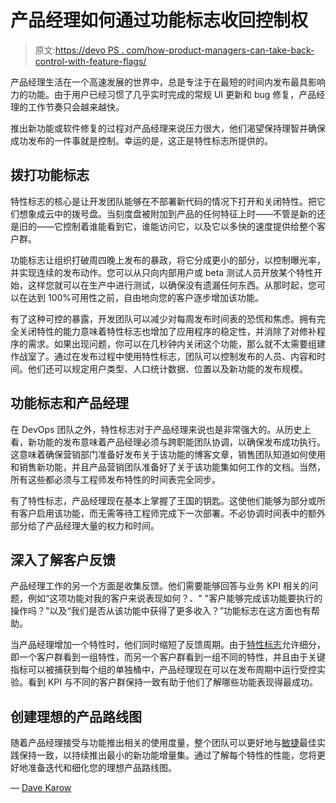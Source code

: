 # 产品经理如何通过功能标志收回控制权

> 原文:[https://devo PS . com/how-product-managers-can-take-back-control-with-feature-flags/](https://devops.com/how-product-managers-can-take-back-control-with-feature-flags/)

产品经理生活在一个高速发展的世界中，总是专注于在最短的时间内发布最具影响力的功能。由于用户已经习惯了几乎实时完成的常规 UI 更新和 bug 修复，产品经理的工作节奏只会越来越快。

推出新功能或软件修复的过程对产品经理来说压力很大，他们渴望保持理智并确保成功发布的一件事就是控制。幸运的是，这正是特性标志所提供的。

## 拨打功能标志

特性标志的核心是让开发团队能够在不部署新代码的情况下打开和关闭特性。把它们想象成云中的拨号盘。当刻度盘被附加到产品的任何特征上时——不管是新的还是旧的——它控制着谁能看到它，谁能访问它，以及它以多快的速度提供给整个客户群。

功能标志让组织打破周四晚上发布的暴政，将它分成更小的部分，以控制曝光率，并实现连续的发布动作。您可以从只向内部用户或 beta 测试人员开放某个特性开始，这样您就可以在生产中进行测试，以确保没有遗漏任何东西。从那时起，您可以在达到 100%可用性之前，自由地向您的客户逐步增加该功能。

有了这种可控的暴露，开发团队可以减少对每周发布时间表的恐慌和焦虑。拥有完全关闭特性的能力意味着特性标志也增加了应用程序的稳定性，并消除了对修补程序的需求。如果出现问题，你可以在几秒钟内关闭这个功能，那么就不太需要组建作战室了。通过在发布过程中使用特性标志，团队可以控制发布的人员、内容和时间。他们还可以规定用户类型、人口统计数据、位置以及新功能的发布规模。

## 功能标志和产品经理

在 DevOps 团队之外，特性标志对于产品经理来说也是非常强大的。从历史上看，新功能的发布意味着产品经理必须与跨职能团队协调，以确保发布成功执行。这意味着确保营销部门准备好发布关于该功能的博客文章，销售团队知道如何使用和销售新功能，并且产品营销团队准备好了关于该功能集如何工作的文档。当然，所有这些都必须与工程师发布特性的时间表完全同步。

有了特性标志，产品经理现在基本上掌握了王国的钥匙。这使他们能够为部分或所有客户启用该功能，而无需等待工程师完成下一次部署。不必协调时间表中的额外部分给了产品经理大量的权力和时间。

## 深入了解客户反馈

产品经理工作的另一个方面是收集反馈。他们需要能够回答与业务 KPI 相关的问题，例如“这项功能对我的客户来说表现如何？、" "客户能够完成该功能要执行的操作吗？"以及“我们是否从该功能中获得了更多收入？”功能标志在这方面也有帮助。

当产品经理增加一个特性时，他们同时缩短了反馈周期。由于[特性标志](https://en.wikipedia.org/wiki/Feature_toggle)允许细分，即一个客户群看到一组特性，而另一个客户群看到一组不同的特性，并且由于关键指标可以被捕获到每个组的单独桶中，产品经理现在可以在发布周期中运行受控实验。看到 KPI 与不同的客户群保持一致有助于他们了解哪些功能表现得最成功。

## 创建理想的产品路线图

随着产品经理接受与功能推出相关的使用度量，整个团队可以更好地与[敏捷](https://devops.com/are-your-development-processes-truly-agile/)最佳实践保持一致，以持续推出最小的新功能增量集。通过了解每个特性的性能，您将更好地准备迭代和细化您的理想产品路线图。

— [Dave Karow](https://devops.com/author/dave-karow/)